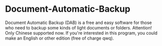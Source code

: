 # Document-Automatic-Backup
Document Automatic Backup (DAB) is a free and easy software for those who need to backup some kinds of light documents or folders. Attention! Only Chinese supported now. If you're interested in this program, you could make an English or other edition (free of charge qwq).
